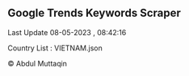 

## Google Trends Keywords Scraper 
 
Last Update 08-05-2023 , 08:42:16

Country List :
VIETNAM.json



© Abdul Muttaqin 

